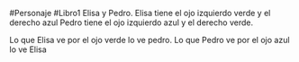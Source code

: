 #Personaje #Libro1 
Elisa y Pedro.
Elisa tiene el ojo izquierdo verde y el derecho azul
Pedro tiene el ojo izquierdo azul y el derecho verde.

Lo que Elisa ve por el ojo verde lo ve pedro.
Lo que Pedro ve por el ojo azul lo ve Elisa

